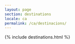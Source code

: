 ```yaml
---
layout: page
section: destinations
locale: ca
permalink: /ca/destinacions/
---
```


{% include destinations.html %}
